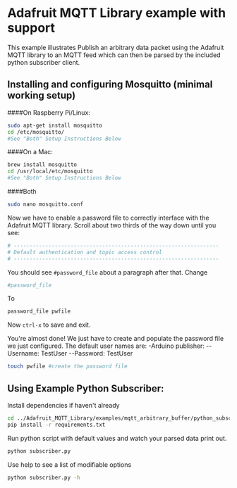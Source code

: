 # Adafruit MQTT Library example with support

This example illustrates Publish an arbitrary data packet using the Adafruit MQTT library to an MQTT feed which can then be parsed by the included python subscriber client.


## Installing and configuring Mosquitto (minimal working setup)
####On Raspberry Pi/Linux:

```bash
sudo apt-get install mosquitto
cd /etc/mosquitto/
#See "Both" Setup Instructions Below
```

####On a Mac:
```bash
brew install mosquitto
cd /usr/local/etc/mosquitto
#See "Both" Setup Instructions Below
```

####Both
```bash
sudo nano mosquitto.conf
```
Now we have to enable a password file to correctly interface with the Adafruit MQTT library. Scroll about two thirds of the way down until you see:

```bash
# -----------------------------------------------------------------
# Default authentication and topic access control
# -----------------------------------------------------------------
```

You should see `#password_file` about a paragraph after that.
Change

```bash
#password_file
```

To

```bash
password_file pwfile
```

Now `ctrl-x` to save and exit.

You're almost done! We just have to create and populate the password file we just configured. The default user names are:
-Arduino publisher:
    --Username: TestUser
    --Password: TestUser


```bash
touch pwfile #create the password file
```


## Using Example Python Subscriber:

Install dependencies if haven't already
```bash
cd ../Adafruit_MQTT_Library/examples/mqtt_arbitrary_buffer/python_subscriber
pip install -r requirements.txt
```

Run python script with default values and watch your parsed data print out.
```bash
python subscriber.py
```

Use help to see a list of modifiable options
```bash
python subscriber.py -h
```
